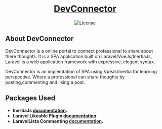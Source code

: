 <p align="center"><a href="https://devscon.herokuapp.com/" target="_blank"><h1 style="text-align:center;">DevConnector</h1></a></p>

<p align="center">
<a href="https://packagist.org/packages/laravel/framework"><img src="https://img.shields.io/packagist/l/laravel/framework" alt="License"></a>
</p>

## About DevConnector

DevConnector is a online portal to connect professional to share about there thoughts. It is a SPA application built on Laravel/VueJs/InertiaJs, Laravel is a web application framework with expressive, elegant syntax.

DevConnector is an implemtation of SPA using VueJs/Inertia for learning perspective. Where a professional can share thoughts by posting,commenting and liking a post. 

## Packages Used

- **InertiaJs [documentation](https://inertiajs.com/).**
- **Laravel Likeable Plugin [documentation](https://github.com/rtconner/laravel-likeable).**
- **LaravelLista Commenting [documentation](https://github.com/laravelista/comments).**
